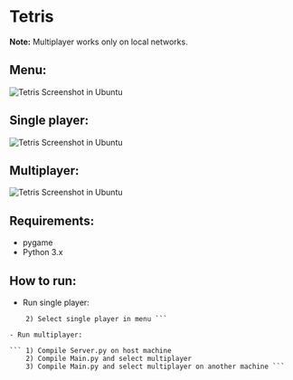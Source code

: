 # Tetris

**Note:** Multiplayer works only on local networks. 

Menu:
-------------
![Tetris Screenshot in Ubuntu](https://i.imgur.com/Hp2IDcm.png)

Single player:
-------------
![Tetris Screenshot in Ubuntu](https://i.imgur.com/0206UnX.png)

Multiplayer:
-------------
![Tetris Screenshot in Ubuntu](https://i.imgur.com/pS5t67W.png)

Requirements:
------------
- pygame
- Python 3.x

How to run:
------------
- Run single player:

``` 1) Compile Main.py 
    2) Select single player in menu ```
    
- Run multiplayer:

``` 1) Compile Server.py on host machine 
    2) Compile Main.py and select multiplayer 
    3) Compile Main.py and select multiplayer on another machine ```
